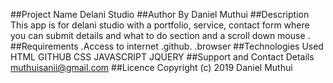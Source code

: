 ##Project Name
Delani Studio
##Author
By Daniel Muthui
##Description
This app is for delani studio with a portfolio, service, contact form where you can submit details and what to do section and a scroll down mouse .
##Requirements
.Access to internet
.github.
.browser
##Technologies Used
HTML
GITHUB
CSS
JAVASCRIPT
JQUERY
##Support and Contact Details
muthuisanii@gmail.com
##Licence
Copyright (c) 2019 Daniel Muthui